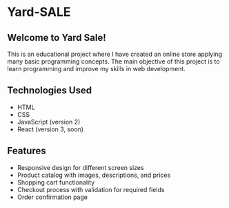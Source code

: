 # Yard-SALE

## Welcome to Yard Sale!

This is an educational project where I have created an online store applying many basic programming concepts. The main objective of this project is to learn programming and improve my skills in web development.


## Technologies Used
- HTML
- CSS
- JavaScript (version 2)
- React (version 3, soon)


## Features
- Responsive design for different screen sizes
- Product catalog with images, descriptions, and prices
- Shopping cart functionality
- Checkout process with validation for required fields
- Order confirmation page
